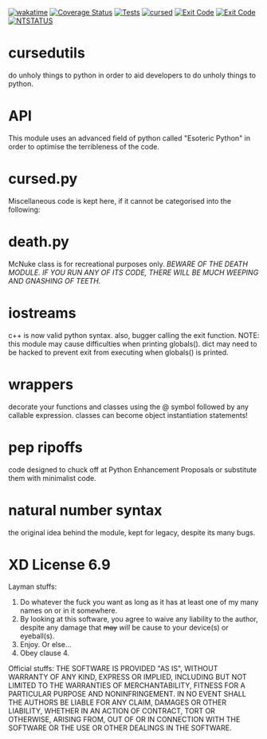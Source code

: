 [![wakatime](https://wakatime.com/badge/github/FluffyTrooper2001/cursedutils.svg)](https://wakatime.com/badge/github/FluffyTrooper2001/cursedutils)
[![Coverage Status](https://img.shields.io/badge/coverage-420%25-brightgreen.svg)](https://coveralls.io/r/FluffyTrooper2001/cursedutils?branch=cursed)
[![Tests](https://img.shields.io/badge/tests-crashed-darkred.svg)](https://efmsoft.com/what-is/?code=0xC0000005)
[![cursed](https://img.shields.io/badge/cursed-maximum-darkblue.svg)](https://git.jetbrains.space/flippity-floppity-funny-looking/CURSED/cursedutils.git)
[![Exit Code](https://img.shields.io/badge/exit_code:-0xc000005-red.svg)](https://efmsoft.com/what-is/?code=0xC0000005)
[![Exit Code](https://img.shields.io/badge/exit_code:-139-red.svg)](https://www.geeksforgeeks.org/exit-codes-in-c-c-with-examples/)
[![NTSTATUS](https://img.shields.io/badge/ntstatus-0xc0000005-red.svg)](https://efmsoft.com/what-is/?code=0xC0000005)


# cursedutils
do unholy things to python in order to aid developers to do unholy things to python.

# API
This module uses an advanced field of python called "Esoteric Python" in order to optimise the terribleness of the code.

# cursed.py
Miscellaneous code is kept here, if it cannot be categorised into the following:

# death.py
McNuke class is for recreational purposes only. 
*BEWARE OF THE DEATH MODULE. IF YOU RUN ANY OF ITS CODE, THERE WILL BE MUCH WEEPING AND GNASHING OF TEETH.*

# iostreams
c++ is now valid python syntax.
also, bugger calling the exit function.
NOTE: this module may cause difficulties when printing globals(). dict may need to be hacked to prevent exit from executing when globals() is printed.

# wrappers
decorate your functions and classes using the @ symbol followed by any callable expression.
classes can become object instantiation statements!

# pep ripoffs
code designed to chuck off at Python Enhancement Proposals or substitute them with minimalist code.

# natural number syntax
the original idea behind the module, kept for legacy, despite its many bugs.

# XD License 6.9

Layman stuffs:
1. Do whatever the fuck you want as long as it has at least one of my many names on or in it somewhere.
2. By looking at this software, you agree to waive any liability to the author, despite any damage that ~~may~~ *will* be cause to your device(s) or eyeball(s).
3. Enjoy. Or else...
4. Obey clause 4.

Official stuffs:
THE SOFTWARE IS PROVIDED "AS IS", WITHOUT WARRANTY OF ANY KIND,
EXPRESS OR IMPLIED, INCLUDING BUT NOT LIMITED TO THE WARRANTIES OF
MERCHANTABILITY, FITNESS FOR A PARTICULAR PURPOSE AND NONINFRINGEMENT.
IN NO EVENT SHALL THE AUTHORS BE LIABLE FOR ANY CLAIM, DAMAGES OR
OTHER LIABILITY, WHETHER IN AN ACTION OF CONTRACT, TORT OR OTHERWISE,
ARISING FROM, OUT OF OR IN CONNECTION WITH THE SOFTWARE OR THE USE OR
OTHER DEALINGS IN THE SOFTWARE.
